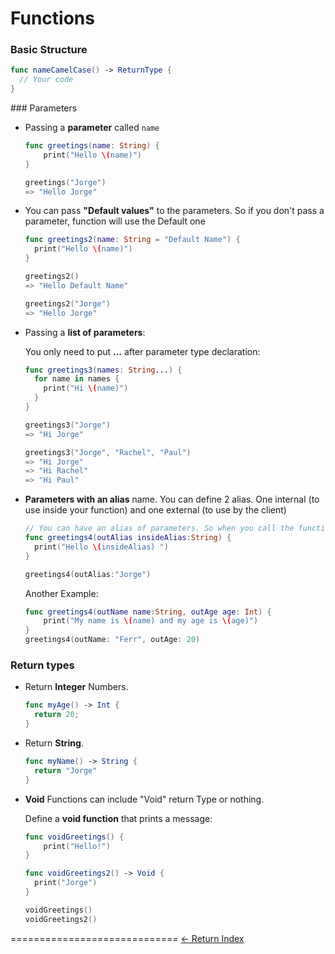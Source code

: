 # Functions

### Basic Structure

```Swift
func nameCamelCase() -> ReturnType {
  // Your code
}
```

### Parameters

- Passing a **parameter** called ``name``

  ```Swift
  func greetings(name: String) {
      print("Hello \(name)")
  }

  greetings("Jorge")
  => "Hello Jorge"
  ```

- You can pass **"Default values"** to the parameters. So if you don't pass a parameter, function will use the Default one

  ```Swift
  func greetings2(name: String = "Default Name") {
    print("Hello \(name)")
  }

  greetings2()
  => "Hello Default Name"

  greetings2("Jorge")
  => "Hello Jorge"
  ```

- Passing a **list of parameters**:

  You only need to put **...** after parameter type declaration:

  ```Swift
  func greetings3(names: String...) {
    for name in names {
      print("Hi \(name)")
    }
  }

  greetings3("Jorge")
  => "Hi Jorge"

  greetings3("Jorge", "Rachel", "Paul")
  => "Hi Jorge"
  => "Hi Rachel"
  => "Hi Paul"
  ```

- **Parameters with an alias** name. You can define 2 alias. One internal (to use inside your function) and one external (to use by the client)

  ```Swift
  // You can have an alias of parameters. So when you call the function, you use the alias
  func greetings4(outAlias insideAlias:String) {
    print("Hello \(insideAlias) ")
  }

  greetings4(outAlias:"Jorge")
  ```

  Another Example:

  ```Swift
  func greetings4(outName name:String, outAge age: Int) {
      print("My name is \(name) and my age is \(age)")
  }
  greetings4(outName: "Ferr", outAge: 20)
  ```

### Return types

- Return **Integer** Numbers.

  ```Swift
  func myAge() -> Int {
    return 20;
  }
  ```

- Return **String**.

  ```Swift
  func myName() -> String {
    return "Jorge"
  }
  ```

- **Void** Functions can include "Void" return Type or nothing.

  Define a **void function** that prints a message:

  ```Swift
  func voidGreetings() {
      print("Hello!")
  }

  func voidGreetings2() -> Void {
    print("Jorge")
  }

  voidGreetings()
  voidGreetings2()
  ```

=============================
[<- Return Index](/README.md)
